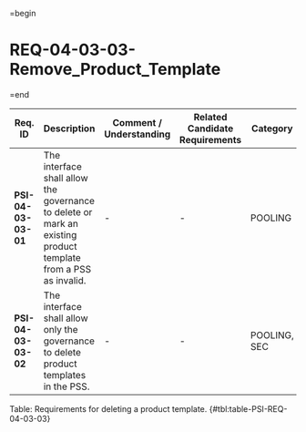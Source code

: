 =begin

# REQ-04-03-03-Remove_Product_Template

=end

| Req. ID                        | Description                         | Comment / Understanding                  | Related Candidate Requirements | Category                       |
| ------------------------------ | ----------------------------------- | ---------------------------------------- | ------------------------------ | ------------------------------ |
| __PSI-04-03-03-01__ | The interface shall allow the governance to delete or mark an existing product template from a PSS as invalid. | - | - | POOLING |
| __PSI-04-03-03-02__ | The interface shall allow only the governance to delete product templates in the PSS. | - | - | POOLING, SEC |

Table: Requirements for deleting a product template. {#tbl:table-PSI-REQ-04-03-03}
